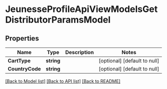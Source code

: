 # JeunesseProfileApiViewModelsGetDistributorParamsModel

## Properties
Name | Type | Description | Notes
------------ | ------------- | ------------- | -------------
**CartType** | **string** |  | [optional] [default to null]
**CountryCode** | **string** |  | [optional] [default to null]

[[Back to Model list]](../README.md#documentation-for-models) [[Back to API list]](../README.md#documentation-for-api-endpoints) [[Back to README]](../README.md)



